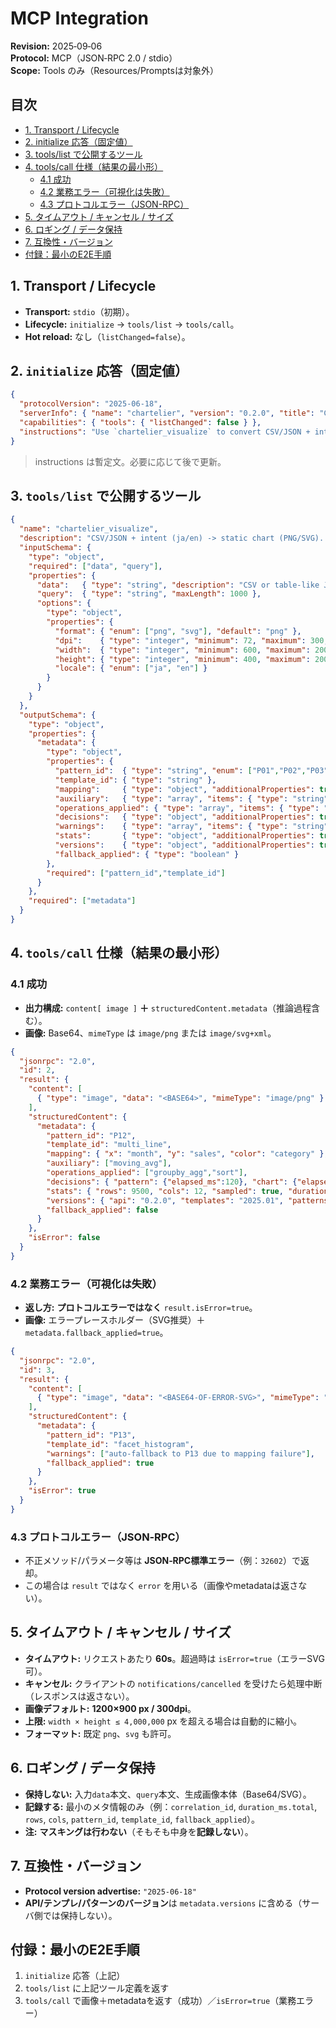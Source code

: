 # MCP Integration

**Revision:** 2025‑09‑06<br>
**Protocol:** MCP（JSON‑RPC 2.0 / stdio）<br>
**Scope:** Tools のみ（Resources/Promptsは対象外）<br>

## 目次

- [1. Transport / Lifecycle](#1-transport--lifecycle)
- [2. initialize 応答（固定値）](#2-initialize-応答固定値)
- [3. tools/list で公開するツール](#3-toolslist-で公開するツール)
- [4. tools/call 仕様（結果の最小形）](#4-toolscall-仕様結果の最小形)
  - [4.1 成功](#41-成功)
  - [4.2 業務エラー（可視化は失敗）](#42-業務エラー可視化は失敗)
  - [4.3 プロトコルエラー（JSON-RPC）](#43-プロトコルエラーjson-rpc)
- [5. タイムアウト / キャンセル / サイズ](#5-タイムアウト--キャンセル--サイズ)
- [6. ロギング / データ保持](#6-ロギング--データ保持)
- [7. 互換性・バージョン](#7-互換性バージョン)
- [付録：最小のE2E手順](#付録最小のe2e手順)

## 1. Transport / Lifecycle

- **Transport:** `stdio`（初期）。
- **Lifecycle:** `initialize` → `tools/list` → `tools/call`。
- **Hot reload:** なし（`listChanged=false`）。

## 2. `initialize` 応答（固定値）

```json
{
  "protocolVersion": "2025-06-18",
  "serverInfo": { "name": "chartelier", "version": "0.2.0", "title": "Chartelier MCP Server" },
  "capabilities": { "tools": { "listChanged": false } },
  "instructions": "Use `chartelier_visualize` to convert CSV/JSON + intent (ja/en) into a static chart. Required: data, query. Defaults: format=png, dpi=300, size=1200x900. Timeout 60s. On failure, fallback to P13."
}

```

> instructions は暫定文。必要に応じて後で更新。
> 

## 3. `tools/list` で公開するツール

```json
{
  "name": "chartelier_visualize",
  "description": "CSV/JSON + intent (ja/en) -> static chart (PNG/SVG). Uses 9 predefined patterns; fallback to P13 on failure.",
  "inputSchema": {
    "type": "object",
    "required": ["data", "query"],
    "properties": {
      "data":   { "type": "string", "description": "CSV or table-like JSON (UTF-8)" },
      "query":  { "type": "string", "maxLength": 1000 },
      "options": {
        "type": "object",
        "properties": {
          "format": { "enum": ["png", "svg"], "default": "png" },
          "dpi":    { "type": "integer", "minimum": 72, "maximum": 300, "default": 300 },
          "width":  { "type": "integer", "minimum": 600, "maximum": 2000, "default": 1200 },
          "height": { "type": "integer", "minimum": 400, "maximum": 2000, "default": 900 },
          "locale": { "enum": ["ja", "en"] }
        }
      }
    }
  },
  "outputSchema": {
    "type": "object",
    "properties": {
      "metadata": {
        "type": "object",
        "properties": {
          "pattern_id":  { "type": "string", "enum": ["P01","P02","P03","P12","P13","P21","P23","P31","P32"] },
          "template_id": { "type": "string" },
          "mapping":     { "type": "object", "additionalProperties": true },
          "auxiliary":   { "type": "array", "items": { "type": "string" } },
          "operations_applied": { "type": "array", "items": { "type": "string" } },
          "decisions":   { "type": "object", "additionalProperties": true },   // 推論過程（選定理由・経過時間など）
          "warnings":    { "type": "array", "items": { "type": "string" } },
          "stats":       { "type": "object", "additionalProperties": true },
          "versions":    { "type": "object", "additionalProperties": true },
          "fallback_applied": { "type": "boolean" }
        },
        "required": ["pattern_id","template_id"]
      }
    },
    "required": ["metadata"]
  }
}

```

## 4. `tools/call` 仕様（結果の最小形）

### 4.1 成功

- **出力構成:** `content[ image ]` **＋** `structuredContent.metadata`（推論過程含む）。
- **画像:** Base64、`mimeType` は `image/png` または `image/svg+xml`。

```json
{
  "jsonrpc": "2.0",
  "id": 2,
  "result": {
    "content": [
      { "type": "image", "data": "<BASE64>", "mimeType": "image/png" }
    ],
    "structuredContent": {
      "metadata": {
        "pattern_id": "P12",
        "template_id": "multi_line",
        "mapping": { "x": "month", "y": "sales", "color": "category" },
        "auxiliary": ["moving_avg"],
        "operations_applied": ["groupby_agg","sort"],
        "decisions": { "pattern": {"elapsed_ms":120}, "chart": {"elapsed_ms":85} },
        "stats": { "rows": 9500, "cols": 12, "sampled": true, "duration_ms": { "total": 4210 } },
        "versions": { "api": "0.2.0", "templates": "2025.01", "patterns": "v1" },
        "fallback_applied": false
      }
    },
    "isError": false
  }
}

```

### 4.2 業務エラー（可視化は失敗）

- **返し方:** **プロトコルエラーではなく** `result.isError=true`。
- **画像:** エラープレースホルダー（SVG推奨）＋`metadata.fallback_applied=true`。

```json
{
  "jsonrpc": "2.0",
  "id": 3,
  "result": {
    "content": [
      { "type": "image", "data": "<BASE64-OF-ERROR-SVG>", "mimeType": "image/svg+xml" }
    ],
    "structuredContent": {
      "metadata": {
        "pattern_id": "P13",
        "template_id": "facet_histogram",
        "warnings": ["auto-fallback to P13 due to mapping failure"],
        "fallback_applied": true
      }
    },
    "isError": true
  }
}

```

### 4.3 プロトコルエラー（JSON‑RPC）

- 不正メソッド/パラメータ等は **JSON‑RPC標準エラー**（例：`32602`）で返却。
- この場合は `result` ではなく `error` を用いる（画像やmetadataは返さない）。

## 5. タイムアウト / キャンセル / サイズ

- **タイムアウト:** リクエストあたり **60s**。超過時は `isError=true`（エラーSVG可）。
- **キャンセル:** クライアントの `notifications/cancelled` を受けたら処理中断（レスポンスは返さない）。
- **画像デフォルト:** **1200×900 px / 300dpi**。
- **上限:** `width × height ≤ 4,000,000` px を超える場合は自動的に縮小。
- **フォーマット:** 既定 `png`、`svg` も許可。

## 6. ロギング / データ保持

- **保持しない:** 入力`data`本文、`query`本文、生成画像本体（Base64/SVG）。
- **記録する:** 最小のメタ情報のみ（例：`correlation_id`, `duration_ms.total`, `rows`, `cols`, `pattern_id`, `template_id`, `fallback_applied`）。
- **注:** **マスキングは行わない**（そもそも中身を**記録しない**）。

## 7. 互換性・バージョン

- **Protocol version advertise:** `"2025-06-18"`
- **API/テンプレ/パターンのバージョン**は `metadata.versions` に含める（サーバ側では保持しない）。

## 付録：最小のE2E手順

1. `initialize` 応答（上記）
2. `tools/list` に上記ツール定義を返す
3. `tools/call` で画像＋metadataを返す（成功）／`isError=true`（業務エラー）
